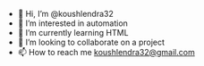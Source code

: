 - 👋 Hi, I’m @koushlendra32
- 👀 I’m interested in automation
- 🌱 I’m currently learning HTML
- 💞️ I’m looking to collaborate on a project
- 📫 How to reach me koushlendra32@gmail.com

<!---
koushlendra32/koushlendra32 is a ✨ special ✨ repository because its `README.md` (this file) appears on your GitHub profile.
You can click the Preview link to take a look at your changes.
--->
